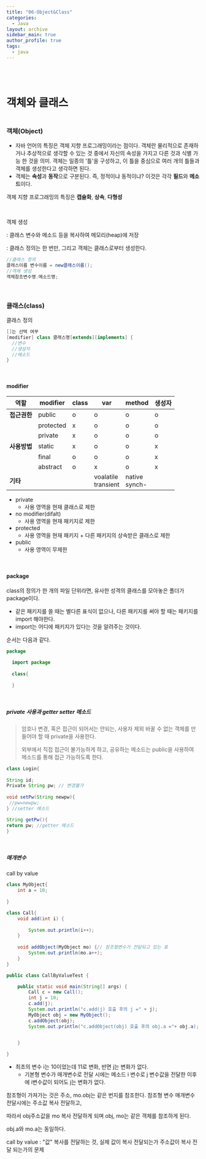 ```yaml
---
title: "06-Object&Class"
categories:
  - Java
layout: archive
sidebar_main: true
author_profile: true
tags:
  - java
---
```




<br><br>

# 객체와 클래스



### <br>객체(Object)

* 자바 언어의 특징은 객체 지향 프로그래밍이라는 점이다. 객체란 물리적으로 존재하거나 추상적으로 생각할 수 있는 것 중에서 자신의 속성을 가지고 다른 것과 식별 가능 한 것을 의미. 객체는 일종의 '틀'을 구성하고, 이 틀을 중심으로 여러 개의 틀들과 객체를 생성한다고 생각하면 된다. 
* 객체는 **속성**과 **동작**으로 구분된다. 즉, 정적이냐 동적이냐? 이것은 각각 **필드**와 **메소드**이다.

객체 지향 프로그래밍의 특징은 **캡슐화**, **상속**, **다형성**

<br>

객체 생성

: 클래스 변수와 메소드 등을 복사하여 메모리(heap)에 저장

: 클래스 정의는 한 번만, 그리고 객체는 클래스로부터 생성한다. 

````java
//클래스 정의
클래스이름 변수이름 = new클래스이름();
//객체 생성
객체참조변수명.메소드명;
````

<br>

### 클래스(class)

클래스 정의

````java
[]는 선택 여부
[modifier] class 클래스명[extends][implements] {
  //변수
  //생성자
  //메소드
}
````

<br>

#### modifier

| 역할         | modifier  | class | var                      | method             | 생성자 |
| ------------ | --------- | ----- | ------------------------ | ------------------ | ------ |
| **접근권한** | public    | o     | o                        | o                  | o      |
|              | protected | x     | o                        | o                  | o      |
|              | private   | x     | o                        | o                  | o      |
| **사용방법** | static    | x     | o                        | o                  | x      |
|              | final     | o     | o                        | o                  | x      |
|              | abstract  | o     | x                        | o                  | x      |
| **기타**     |           |       | voalatile<br />transient | native<br />synch- |        |

* private
  * 사용 영역을 현재 클래스로 제한
* no modifier(difalt)
  * 사용 영역을 현재 패키지로 제한
* protected
  * 사용 영역을 현재 패키지 + 다른 패키지의 상속받은 클래스로 제한
* public
  * 사용 영역이 무제한

<br>

#### package

class의 정의가 한 개의 파일 단위라면, 유사한 성격의 클래스를 모아놓은 폴더가 package이다. 

* 같은 패키지를 쓸 때는 별다른 표식이 없으나, 다른 패키지를 써야 할 때는 패키지를 import 해야한다. 
* import는 어디에 패키지가 있다는 것을 알려주는 것이다. 

순서는 다음과 같다. 

````java
package
  
  import package
  
  class{
    
  }
````

<br>

##### private 사용과 getter setter 메소드

> 암호나 변경, 혹은 접근이 되어서는 안되는, 사용자 제외 바꿀 수 없는 객체를 만들어야 할 때 private을 사용한다. 
>
> 외부에서 직접 접근이 불가능하게 하고, 공유하는 메소드는 public을 사용하여 메소드를 통해 접근 가능하도록 한다. 

````java
class Login{
  
String id;
Private String pw; // 변경불가
  
void setPw(String newpw){
 //pw=newpw;
} //setter 메소드

String getPw(){
return pw; //getter 메소드
}
````

<br>

##### 매개변수

call by value 

````java
class MyObject{
	int a = 10;
	
}

class Call{
	void add(int i) {
		 
		System.out.println(i++);   
	}
	
	void addObject(MyObject mo) {// 참조형변수가 전달되고 있는 표
		System.out.println(mo.a++);
	}
}

public class CallByValueTest {

	public static void main(String[] args) {
		Call c = new Call();
		int j = 10;
		c.add(j);
		System.out.println("c.add(j) 호출 후의 j =" + j);
	    MyObject obj = new MyObject();
		c.addObject(obj);
		System.out.println("c.addObject(obj) 호출 후의 obj.a ="+ obj.a);
		

	}

}
````

* 최초의 변수 i는 10이었는데 11로 변화, 반면 j는 변화가 없다. 
  * 기본형 변수가 매개변수로 전달 시에는 메소드 i 변수로 j 변수값을 전달한 이후에 i변수값이 되어도 j는 변화가 없다. 

참조형이 가져가는 것은 주소, mo.obj는 같은 번지를 참조한다.  참조형 변수 매개변수 전달시에는 주소값 복사 전달하고, 

따라서 obj주소값을 mo 복사 전달하게 되며 obj, mo는 같은 객체를 참조하게 된다.

obj.a와 mo.a는 동일하다. 

call by value : "값" 복사를 전달하는 것, 실제 값이 복사 전달되는가 주소값이 복사 전달 되는가의 문제 

<br>



